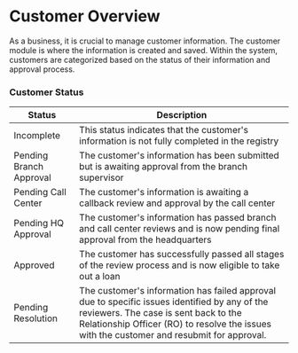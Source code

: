 # Customer Overview

As a business, it is crucial to manage customer information. The customer module is where the information is created and saved. Within the system, customers are categorized based on the status of their information and approval process.

### Customer Status

| Status                  | Description                                                                                                                                                                                                                         |
| ----------------------- | ----------------------------------------------------------------------------------------------------------------------------------------------------------------------------------------------------------------------------------- |
| Incomplete              | This status indicates that the customer's information is not fully completed in the registry                                                                                                                                        |
| Pending Branch Approval | The customer's information has been submitted but is awaiting approval from the branch supervisor                                                                                                                                   |
| Pending Call Center     | The customer's information is awaiting a callback review and approval by the call center                                                                                                                                            |
| Pending HQ Approval     | The customer's information has passed branch and call center reviews and is now pending final approval from the headquarters                                                                                                        |
| Approved                | The customer has successfully passed all stages of the review process and is now eligible to take out a loan                                                                                                                        |
| Pending Resolution      | The customer's information has failed approval due to specific issues identified by any of the reviewers. The case is sent back to the Relationship Officer (RO) to resolve the issues with the customer and resubmit for approval. |
